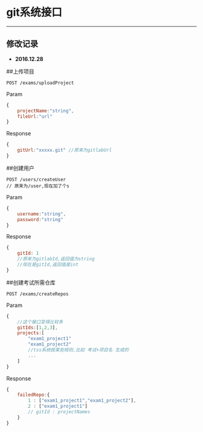 # git系统接口

---

## 修改记录


* **2016.12.28**  


##上传项目

```
POST /exams/uploadProject
```
Param
```js
{
    projectName:"string",
    fileUrl:"url"
}
```
Response
```js
{
    gitUrl:"xxxxx.git" //原来为gitlabUrl
}
```

##创建用户

```
POST /users/createUser
// 原来为/user,现在加了个s
```
Param
```js
{
    username:"string",
    password:"string"
}
```
Response
```js
{
    gitId: 1 
    //原来为gitlabId,返回值为string
    //现在是gitId,返回值是int
}
```

##创建考试所需仓库
```
POST /exams/createRepos
```
Param
```js
{
    //这个接口变得比较多
    gitIds:[1,2,3],
    projects:[
        "exam1_project1"
        "exam1_project2"
        //tss系统按某些规则,比如 考试+项目名 生成的
        ...
    ]
}
```
Response
```js
{
    failedRepo:{
        1 : ["exam1_project1","exam1_project2"],
        2 : ["exam1_project1"]
        // gitId : projectNames
    }
}
```
